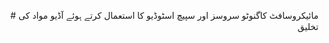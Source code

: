 <p align="right">
# مائیکروسافٹ کاگنوٹو سروسز اور سپیچ اسٹوڈیو کا استعمال کرتے ہوئے آڈیو مواد کی تخلیق
</p>
